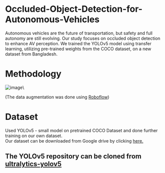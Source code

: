 # Occluded-Object-Detection-for-Autonomous-Vehicles
Autonomous vehicles are the future of transportation, but safety and full autonomy are still evolving. Our study focuses on occluded object detection to enhance AV perception. We trained the YOLOv5 model using transfer learning, utilizing pre-trained weights from the COCO dataset, on a new dataset from Bangladesh.


# Methodology
![image](https://github.com/tejalgoyal2/Occluded-Object-Detection-for-Autonomous-Vehicles/assets/132282123/9a0711ab-3888-42c6-ac1c-b91065b1a028)\

(The data augmentation was done using [Roboflow](https://universe.roboflow.com))

# Dataset
Used YOLOv5 - small model on pretrained COCO Dataset and done further training on our own dataset.\
Our dataset can be downloaded from Google drive by clicking [here.](https://drive.google.com/file/d/1uLjJvOHPyU1gb2R5FV-6WhzXucuAMAv8/view?usp=share_link)

## The YOLOv5 repository can be cloned from [ultralytics-yolov5](https://github.com/ultralytics/yolov5)
